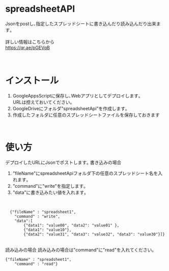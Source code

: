 # spreadsheetAPI
Jsonをpostし､指定したスプレッドシートに書き込んだり読み込んだり出来ます｡</br>
</br>
詳しい情報はこちらから</br>
https://qr.ae/pGEVqB</br>
</br>
</br>
# インストール
1. GoogleAppsScriptに保存し､Webアプリとしてデプロイします｡</br>URLは控えておいてください｡</br>
2. GoogleDriveにフォルダ"spreadsheetApi"を作成します｡
3. 作成したフォルダに任意のスプレッドシートファイルを保存しておきます

</br>

# 使い方
デプロイしたURLにJsonでポストします｡
書き込みの場合
1. "fileName"にspreadsheetApiフォルダ下の任意のスプレッドシート名を入れます｡
2. "command"に"write"を指定します｡
3. "data"に書き込みたい値を入れます｡
</br>

```
  {"fileName" : "spreadsheet1",
    "command" : "write",
    "data":[
        {"data1": "value00", "data2": "value01" },
        {"data1": "value10"},
        {"data2": "value31", "data3": "value32", "data3": "value30"}]}
```
        
        
        

        
</br>
読み込みの場合
読み込みの場合は"command"に"read"を入れてください｡
</br>

```
{"fileName" : "spreadsheet1",
    "command" : "read"}
```
